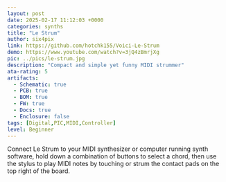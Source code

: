 ```yaml
---
layout: post
date: 2025-02-17 11:12:03 +0000
categories: synths
title: "Le Strum"
author: six4pix
link: https://github.com/hotchk155/Voici-Le-Strum
demo: https://www.youtube.com/watch?v=3jQ4zBmrjXg
pic: ../pics/le-strum.jpg
description: "Compact and simple yet funny MIDI strummer"
ata-rating: 5
artifacts:
  - Schematic: true
  - PCB: true
  - BOM: true
  - FW: true
  - Docs: true
  - Enclosure: false
tags: [Digital,PIC,MIDI,Controller]
level: Beginner
---
```


Connect Le Strum to your MIDI synthesizer or computer running synth software, hold down a combination of buttons to select a chord, then use the stylus to play MIDI notes by touching or strum the contact pads on the top right of the board.
